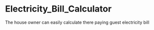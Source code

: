 # Electricity_Bill_Calculator
The house owner can easily calculate there paying guest electricity bill
